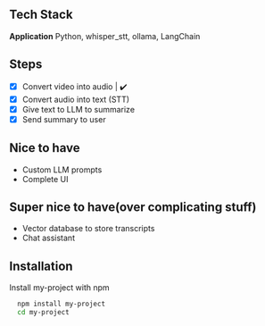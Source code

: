 ## Tech Stack

**Application** Python, whisper_stt, ollama, LangChain

## Steps

- [x] Convert video into audio | :heavy_check_mark:
- [x] Convert audio into text (STT)
- [x] Give text to LLM to summarize
- [x] Send summary to user

## Nice to have

- Custom LLM prompts
- Complete UI

## Super nice to have(over complicating stuff)

- Vector database to store transcripts
- Chat assistant

## Installation

Install my-project with npm

```bash
  npm install my-project
  cd my-project
```
